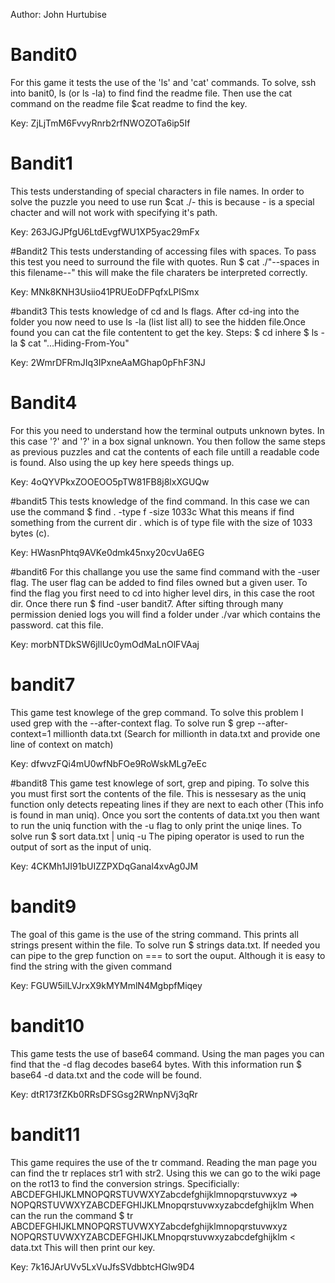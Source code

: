 Author: John Hurtubise

# Bandit0
For this game it tests the use of the 'ls' and 'cat' commands.
To solve, ssh into banit0, ls (or ls -la) to find find the readme
file. Then use the cat command on the readme file $cat readme to find the key. 

Key: ZjLjTmM6FvvyRnrb2rfNWOZOTa6ip5If

# Bandit1
This tests understanding of special characters in file names. 
In order to solve the puzzle you need to use run $cat ./- this is
because - is a special chacter and will not work with specifying it's path. 

Key: 263JGJPfgU6LtdEvgfWU1XP5yac29mFx

#Bandit2
This tests understanding of accessing files with spaces. 
To pass this test you need to surround the file with quotes.
Run $ cat ./"--spaces in this filename--" this will make the file
charaters be interpreted correctly. 

Key: MNk8KNH3Usiio41PRUEoDFPqfxLPlSmx

#bandit3
This tests knowledge of cd and ls flags. After cd-ing into the folder
you now need to use ls -la (list list all) to see the hidden file.Once found you can cat the file contentent to get the key. 
Steps: $ cd inhere $ ls -la $ cat "...Hiding-From-You"

Key: 2WmrDFRmJIq3IPxneAaMGhap0pFhF3NJ

# Bandit4 
For this you need to understand how the terminal outputs unknown bytes. 
In this case '?' and '?' in a box signal unknown. You then follow 
the same steps as previous puzzles and cat the contents of each 
file untill a readable code is found. Also using the up key here 
speeds things up.

Key: 4oQYVPkxZOOEOO5pTW81FB8j8lxXGUQw

#bandit5
This tests knowledge of the find command. In this case we can 
use the command $ find . -type f -size 1033c What this means
if find something from the current dir . which is of type file 
with the size of 1033 bytes (c).

Key: HWasnPhtq9AVKe0dmk45nxy20cvUa6EG

#bandit6
For this challange you use the same find command with the -user flag.
The user flag can be added to find files owned but a given user. 
To find the flag you first need to cd into higher level dirs, in
this case the root dir. Once there run $ find -user bandit7. After
sifting through many permission denied logs you will find a folder
under ./var which contains the password. cat this file. 

Key: morbNTDkSW6jIlUc0ymOdMaLnOlFVAaj

# bandit7
This game test knowlege of the grep command. To solve this problem
I used grep with the --after-context flag. To solve run 
$ grep --after-context=1 millionth data.txt (Search for millionth
in data.txt and provide one line of context on match)

Key: dfwvzFQi4mU0wfNbFOe9RoWskMLg7eEc

#bandit8
This game test knowlege of sort, grep and piping. To solve this
you must first sort the contents of the file. This is nessesary
as the uniq function only detects repeating lines if they are 
next to each other (This info is found in man uniq). Once you sort
the contents of data.txt you then want to run the uniq function 
with the -u flag to only print the uniqe lines. To solve run
$ sort data.txt | uniq -u 
The piping operator is used to run the output of sort as the input
of uniq. 

Key: 4CKMh1JI91bUIZZPXDqGanal4xvAg0JM

# bandit9
The goal of this game is the use of the string command. This prints
all strings present within the file. To solve run $ strings data.txt. 
If needed you can pipe to the grep function on === to sort the ouput. 
Although it is easy to find the string with the given command

Key: FGUW5ilLVJrxX9kMYMmlN4MgbpfMiqey

# bandit10
This game tests the use of base64 command. Using the man pages
you can find that the -d flag decodes base64 bytes. With this 
information run $ base64 -d data.txt and the code will be found. 

Key: dtR173fZKb0RRsDFSGsg2RWnpNVj3qRr

# bandit11
This game requires the use of the tr command. Reading the man page
you can find the tr <str> <str2> replaces str1 with str2. Using this
we can go to the wiki page on the rot13 to find the conversion strings. Specificially: ABCDEFGHIJKLMNOPQRSTUVWXYZabcdefghijklmnopqrstuvwxyz => NOPQRSTUVWXYZABCDEFGHIJKLMnopqrstuvwxyzabcdefghijklm 
When can the run the command $ tr ABCDEFGHIJKLMNOPQRSTUVWXYZabcdefghijklmnopqrstuvwxyz
 NOPQRSTUVWXYZABCDEFGHIJKLMnopqrstuvwxyzabcdefghijklm < data.txt
This will then print our key. 

Key: 7k16JArUVv5LxVuJfsSVdbbtcHGlw9D4
